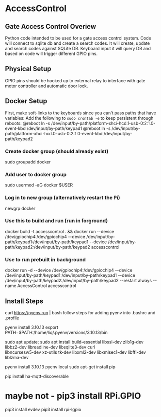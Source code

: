 # AccessControl
## Gate Access Control Overiew

Python code intended to be used for a gate access control system. Code will connect to sqlite db and create a search codes.
It will create, update and search codes against SQLite DB. Keyboard input it will query DB and based on code will trigger different GPIO pins. 

## Physical Setup
GPIO pins should be hooked up to external relay to interface with gate motor controller and automatic door lock.

## Docker Setup
First, make soft-links to the keyboards since you can't pass paths that have variables:
Add the following to `sudo crontab -e` to keep persistent through reboots:
@reboot ln -s /dev/input/by-path/platform-xhci-hcd.1-usb-0:2:1.0-event-kbd /dev/input/by-path/keypad1
@reboot ln -s /dev/input/by-path/platform-xhci-hcd.0-usb-0:2:1.0-event-kbd /dev/input/by-path/keypad2

### Create docker group (should already exist)
sudo groupadd docker

### Add user to docker group
sudo usermod -aG docker $USER

### Log in to new group (alternatively restart the Pi)
newgrp docker

### Use this to build and run (run in forground)
docker build -t accesscontrol . && docker run --device /dev/gpiochip4:/dev/gpiochip4 --device /dev/input/by-path/keypad1:/dev/input/by-path/keypad1 --device /dev/input/by-path/keypad2:/dev/input/by-path/keypad2 accesscontrol

### Use to run prebuilt in background
docker run -d --device /dev/gpiochip4:/dev/gpiochip4 --device /dev/input/by-path/keypad1:/dev/input/by-path/keypad1 --device /dev/input/by-path/keypad2:/dev/input/by-path/keypad2 --restart always --name AccessControl accesscontrol

## Install Steps
curl https://pyenv.run | bash
follow steps for adding pyenv into .bashrc and .profile

pyenv install 3.10.13
export PATH=$PATH:/home/liq/.pyenv/versions/3.10.13/bin

sudo apt update; sudo apt install build-essential libssl-dev zlib1g-dev \
libbz2-dev libreadline-dev libsqlite3-dev curl \
libncursesw5-dev xz-utils tk-dev libxml2-dev libxmlsec1-dev libffi-dev liblzma-dev

pyenv install 3.10.13
pyenv local 
sudo apt-get install pip

pip install ha-mqtt-discoverable
# maybe not - pip3 install RPi.GPIO
pip3 install evdev
pip3 install rpi-lgpio


